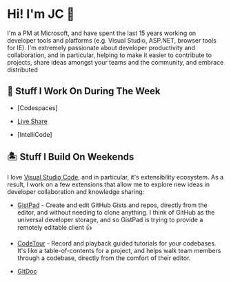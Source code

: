 # Hi! I'm JC 👋

I'm a PM at Microsoft, and have spent the last 15 years working on developer tools and platforms (e.g. Visual Studio, ASP.NET, browser tools for IE). I'm extremely passionate about developer productivity and collaboration, and in particular, helping to make it easier to contribute to projects, share ideas amongst your teams and the community, and embrace distributed

## 🏢 Stuff I Work On During The Week

- [Codespaces]

- [Live Share](https://aka.ms/vsls)

- [IntelliCode]

## 🏝️ Stuff I Build On Weekends

I love [Visual Studio Code](https://code.visualstudio.com), and in particular, it's extensibility ecosystem. As a result, I work on a few extensions that allow me to explore new ideas in developer collaboration and knowledge sharing:

- [GistPad](https://aka.ms/gistpad) - Create and edit GitHub Gists and repos, directly from the editor, and without needing to clone anything. I think of GitHub as the universal developer storage, and so GistPad is trying to provide a remotely editable client 👍

- [CodeTour](https://aka.ms/codetour) - Record and playback guided tutorials for your codebases. It's like a table-of-contents for a project, and helps walk team members through a codebase, directly from the comfort of their editor.

- [GitDoc](https://aka.ms/gitdoc)
